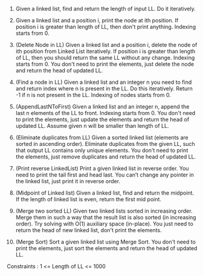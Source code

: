 1. Given a linked list, find and return the length of input LL. Do it iteratively.

2. Given a linked list and a position i, print the node at ith position.
If position i is greater than length of LL, then don't print anything.
Indexing starts from 0.

3. (Delete Node in LL) Given a linked list and a position i, delete the node of ith position from Linked List iteratively.
If position i is greater than length of LL, then you should return the same LL without any change.
Indexing starts from 0. You don't need to print the elements, just delete the node and return the head of updated LL.

4. (Find a node in LL) Given a linked list and an integer n you need to find and return index where n is present in the LL. Do this iteratively.
Return -1 if n is not present in the LL.
Indexing of nodes starts from 0.

5. (AppendLastNToFirst) Given a linked list and an integer n, append the last n elements of the LL to front.
Indexing starts from 0. You don't need to print the elements, just update the elements and return the head of updated LL.
Assume given n will be smaller than length of LL.

6. (Eliminate duplicates from LL) Given a sorted linked list (elements are sorted in ascending order). Eliminate duplicates from the given LL, such that output LL contains only unique elements.
You don't need to print the elements, just remove duplicates and return the head of updated LL.

7. (Print reverse LinkedList) Print a given linked list in reverse order. You need to print the tail first and head last. You can’t change any pointer in the linked list, just print it in reverse order.

8. (Midpoint of Linked list) Given a linked list, find and return the midpoint.
If the length of linked list is even, return the first mid point.

9. (Merge two sorted LL) Given two linked lists sorted in increasing order. Merge them in such a way that the result list is also sorted (in increasing order).
Try solving with O(1) auxiliary space (in-place). You just need to return the head of new linked list, don't print the elements.

10. (Merge Sort) Sort a given linked list using Merge Sort.
You don't need to print the elements, just sort the elements and return the head of updated LL.

Constraints :
1 <= Length of LL <= 1000

